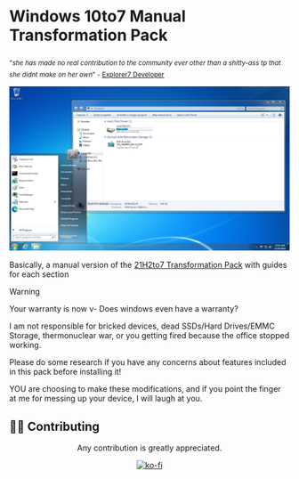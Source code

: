 # Windows 10to7 Manual Transformation Pack
<sub>"*she has made no real contribution to the community ever other than a shitty-ass tp that she didnt make on her own*" - [Explorer7 Developer](https://youtu.be/MKEU1MKYBcg?t=1512)</sub>

![Preview of 21H2to7](https://github.com/ImSwordQueen/Win10to7ManualPack/blob/main/Finished_Product.png)

Basically, a manual version of the [21H2to7 Transformation Pack](https://www.deviantart.com/imswordqueeen/art/Windows-10-21H2-22H2-to-7-Transformation-Pack-1081353677) with guides for each section
> [!WARNING]
>
> Your warranty is now v- Does windows even have a warranty?
>
> I am not responsible for bricked devices, dead SSDs/Hard Drives/EMMC Storage, thermonuclear war, or you getting fired because the office stopped working.
>
> Please do some research if you have any concerns about features included in this pack before installing it!
>
> YOU are choosing to make these modifications, and if you point the finger at me for messing up your device, I will laugh at you. 

##  🧑‍💻 Contributing
<div align="center">

Any contribution is greatly appreciated.

[![ko-fi](https://ko-fi.com/img/githubbutton_sm.svg)](https://ko-fi.com/imswordqueen)
</div>
